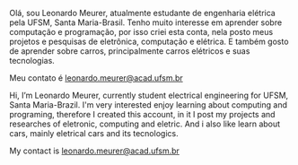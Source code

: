 Olá, sou Leonardo Meurer, atualmente estudante de engenharia elétrica pela UFSM, Santa Maria-Brasil. Tenho muito interesse em aprender sobre computação e programação, por isso criei esta conta, nela posto meus projetos e pesquisas de eletrônica, computação e elétrica. E também gosto de aprender sobre carros, principalmente carros elétricos e suas tecnologias.

Meu contato é leonardo.meurer@acad.ufsm.br

Hi, I’m Leonardo Meurer, currently student electrical engineering for UFSM, Santa Maria-Brazil. I'm very interested enjoy learning about computing and programing, therefore I created this account, in it I post my projects and researches of eletronic, computing and eletric. And i also like learn about cars, mainly eletrical cars and its tecnologics.

My contact is leonardo.meurer@acad.ufsm.br
